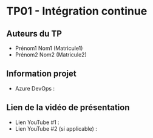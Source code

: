 # TP01 - Intégration continue

## Auteurs du TP

- Prénom1 Nom1 (Matricule1)
- Prénom2 Nom2 (Matricule2)

## Information projet

- Azure DevOps :

## Lien de la vidéo de présentation

- Lien YouTube #1 :
- Lien YouTube #2 (si applicable) :
